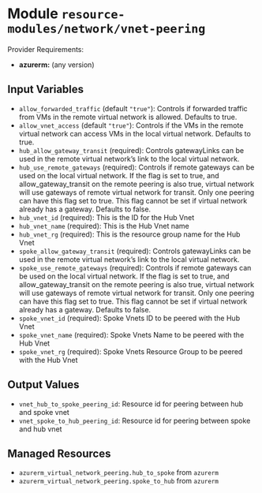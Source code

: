
# Module `resource-modules/network/vnet-peering`

Provider Requirements:
* **azurerm:** (any version)

## Input Variables
* `allow_forwarded_traffic` (default `"true"`): Controls if forwarded traffic from VMs in the remote virtual network is allowed. Defaults to true.
* `allow_vnet_access` (default `"true"`): Controls if the VMs in the remote virtual network can access VMs in the local virtual network. Defaults to true.
* `hub_allow_gateway_transit` (required): Controls gatewayLinks can be used in the remote virtual network’s link to the local virtual network.
* `hub_use_remote_gateways` (required): Controls if remote gateways can be used on the local virtual network. If the flag is set to true, and allow_gateway_transit on the remote peering is also true, virtual network will use gateways of remote virtual network for transit. Only one peering can have this flag set to true. This flag cannot be set if virtual network already has a gateway. Defaults to false.
* `hub_vnet_id` (required): This is the ID for the Hub Vnet
* `hub_vnet_name` (required): This is the Hub Vnet name
* `hub_vnet_rg` (required): This is the resource group name for the Hub Vnet
* `spoke_allow_gateway_transit` (required): Controls gatewayLinks can be used in the remote virtual network’s link to the local virtual network.
* `spoke_use_remote_gateways` (required): Controls if remote gateways can be used on the local virtual network. If the flag is set to true, and allow_gateway_transit on the remote peering is also true, virtual network will use gateways of remote virtual network for transit. Only one peering can have this flag set to true. This flag cannot be set if virtual network already has a gateway. Defaults to false.
* `spoke_vnet_id` (required): Spoke Vnets ID to be peered with the Hub Vnet
* `spoke_vnet_name` (required): Spoke Vnets Name to be peered with the Hub Vnet
* `spoke_vnet_rg` (required): Spoke Vnets Resource Group to be peered with the Hub Vnet

## Output Values
* `vnet_hub_to_spoke_peering_id`: Resource id for peering between hub and spoke vnet
* `vnet_spoke_to_hub_peering_id`: Resource id for peering between spoke and hub vnet

## Managed Resources
* `azurerm_virtual_network_peering.hub_to_spoke` from `azurerm`
* `azurerm_virtual_network_peering.spoke_to_hub` from `azurerm`

